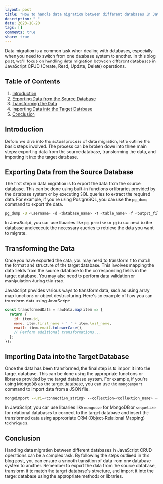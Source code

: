 ```yaml
---
layout: post
title: "How to handle data migration between different databases in JavaScript CRUD operations."
description: " "
date: 2023-10-20
tags: []
comments: true
share: true
---
```


Data migration is a common task when dealing with databases, especially when you need to switch from one database system to another. In this blog post, we'll focus on handling data migration between different databases in JavaScript CRUD (Create, Read, Update, Delete) operations.

## Table of Contents
1. [Introduction](#introduction)
2. [Exporting Data from the Source Database](#exporting-data-from-the-source-database)
3. [Transforming the Data](#transforming-the-data)
4. [Importing Data into the Target Database](#importing-data-into-the-target-database)
5. [Conclusion](#conclusion)

## Introduction

Before we dive into the actual process of data migration, let's outline the basic steps involved. The process can be broken down into three main steps: exporting data from the source database, transforming the data, and importing it into the target database.

## Exporting Data from the Source Database

The first step in data migration is to export the data from the source database. This can be done using built-in functions or libraries provided by the database system or by executing SQL queries to extract the required data. For example, if you're using PostgreSQL, you can use the `pg_dump` command to export the data.

```bash
pg_dump -U <username> -d <database_name> -t <table_name> -f <output_file.sql>
```

In JavaScript, you can use libraries like `pg-promise` or `pg` to connect to the database and execute the necessary queries to retrieve the data you want to migrate.

## Transforming the Data

Once you have exported the data, you may need to transform it to match the format and structure of the target database. This involves mapping the data fields from the source database to the corresponding fields in the target database. You may also need to perform data validation or manipulation during this step.

JavaScript provides various ways to transform data, such as using array map functions or object destructuring. Here's an example of how you can transform data using JavaScript:

```javascript
const transformedData = rawData.map(item => {
  return {
    id: item.id,
    name: item.first_name + ' ' + item.last_name,
    email: item.email.toLowerCase(),
    // Perform additional transformations...
  };
});
```

## Importing Data into the Target Database

Once the data has been transformed, the final step is to import it into the target database. This can be done using the appropriate functions or libraries provided by the target database system. For example, if you're using MongoDB as the target database, you can use the `mongoimport` command to import data from a JSON file.

```bash
mongoimport --uri=<connection_string> --collection=<collection_name> --file=<data_file.json>
```

In JavaScript, you can use libraries like `mongoose` for MongoDB or `sequelize` for relational databases to connect to the target database and insert the transformed data using appropriate ORM (Object-Relational Mapping) techniques.

## Conclusion

Handling data migration between different databases in JavaScript CRUD operations can be a complex task. By following the steps outlined in this blog post, you can ensure a smooth transition of data from one database system to another. Remember to export the data from the source database, transform it to match the target database's structure, and import it into the target database using the appropriate methods or libraries.